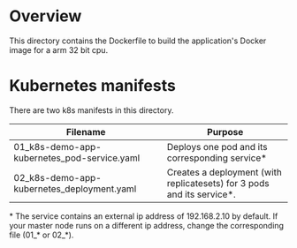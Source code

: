 # Overview

This directory contains the Dockerfile to build the application's Docker image for a arm 32 bit cpu.

# Kubernetes manifests

There are two k8s manifests in this directory.

| Filename                                    | Purpose                                                                |
| --------------------------------------------| -----------------------------------------------------------------------|
| 01_k8s-demo-app-kubernetes_pod-service.yaml | Deploys one pod and its corresponding service*                         |
| 02_k8s-demo-app-kubernetes_deployment.yaml  | Creates a deployment (with replicatesets) for 3 pods and its service*. |

\* The service contains an external ip address of 192.168.2.10 by default.  If your master node runs on a different ip address, change the corresponding file (01_* or 02_*).

